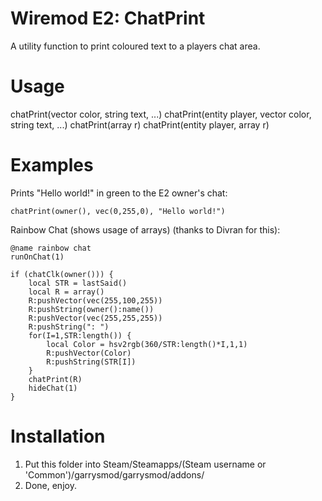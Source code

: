 Wiremod E2: ChatPrint
===============
A utility function to print coloured text to a players chat area.

Usage
===============

chatPrint(vector color, string text, ...)
chatPrint(entity player, vector color, string text, ...)
chatPrint(array r)
chatPrint(entity player, array r)

Examples
===============

Prints "Hello world!" in green to the E2 owner's chat:
```
chatPrint(owner(), vec(0,255,0), "Hello world!")
```


Rainbow Chat (shows usage of arrays) (thanks to Divran for this):
```
@name rainbow chat
runOnChat(1)

if (chatClk(owner())) {
    local STR = lastSaid()
    local R = array()
    R:pushVector(vec(255,100,255))
    R:pushString(owner():name())
    R:pushVector(vec(255,255,255))
    R:pushString(": ")
    for(I=1,STR:length()) {
        local Color = hsv2rgb(360/STR:length()*I,1,1)
        R:pushVector(Color)
        R:pushString(STR[I])
    }
    chatPrint(R)
    hideChat(1)
}
```

Installation
===============
1. Put this folder into Steam/Steamapps/(Steam username or 'Common')/garrysmod/garrysmod/addons/
2. Done, enjoy.